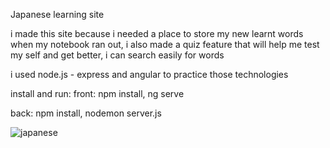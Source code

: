 Japanese learning site

i made this site because i needed a place to store my new learnt words when my notebook ran out,
i also made a quiz feature that will help me test my self and get better, 
i can search easily for words

i used node.js - express and angular to practice those technologies

install and run:
front:
npm install,
ng serve

back:
npm install,
nodemon server.js

![japanese](https://user-images.githubusercontent.com/100130589/186420651-45620d29-4db2-4505-a31f-a02512473890.png)
